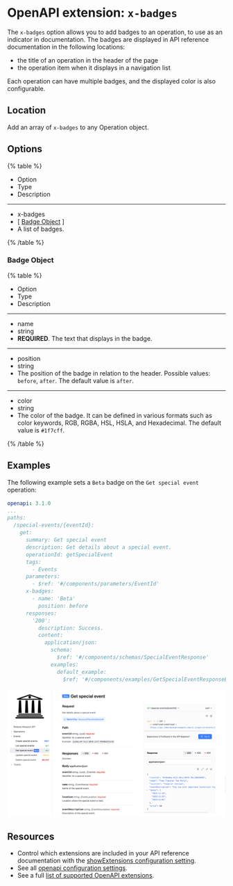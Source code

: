 # OpenAPI extension: `x-badges`

The `x-badges` option allows you to add badges to an operation, to use as an indicator in documentation.
The badges are displayed in API reference documentation in the following locations:
- the title of an operation in the header of the page
- the operation item when it displays in a navigation list

Each operation can have multiple badges, and the displayed color is also configurable.

## Location

Add an array of `x-badges` to any Operation object.

## Options

{% table %}

* Option
* Type
* Description

---

* x-badges
* [ [Badge Object](#badge-object) ]
* A list of badges.

{% /table %}

### Badge Object

{% table %}

* Option
* Type
* Description

---

* name
* string
*  **REQUIRED**. The text that displays in the badge.

---

* position
* string
* The position of the badge in relation to the header. Possible values: `before`, `after`. The default value is `after`.

---

* color
* string
* The color of the badge. It can be defined in various formats such as color keywords, RGB, RGBA, HSL, HSLA, and Hexadecimal. The default value is `#1f7cff`.

{% /table %}

## Examples

The following example sets a `Beta` badge on the `Get special event` operation:

```yaml {% title="museum.yaml" %}
openapi: 3.1.0
...
paths:
  /special-events/{eventId}:
    get:
      summary: Get special event
      description: Get details about a special event.
      operationId: getSpecialEvent
      tags:
        - Events
      parameters:
        - $ref: '#/components/parameters/EventId'
      x-badges:
        - name: 'Beta'
          position: before
      responses:
        '200':
          description: Success.
          content:
            application/json:
              schema:
                $ref: '#/components/schemas/SpecialEventResponse'
              examples:
                default_example:
                  $ref: '#/components/examples/GetSpecialEventResponseExample'
```

![Image of sample OpenAPI definition with badges displayed](../images/x-badges.png)

## Resources

- Control which extensions are included in your API reference documentation with the [showExtensions configuration setting](../../../config/openapi/show-extensions.md).
- See all [openapi configuration settings](../../../config/openapi/index.md).
- See a full [list of supported OpenAPI extensions](./index.md).

